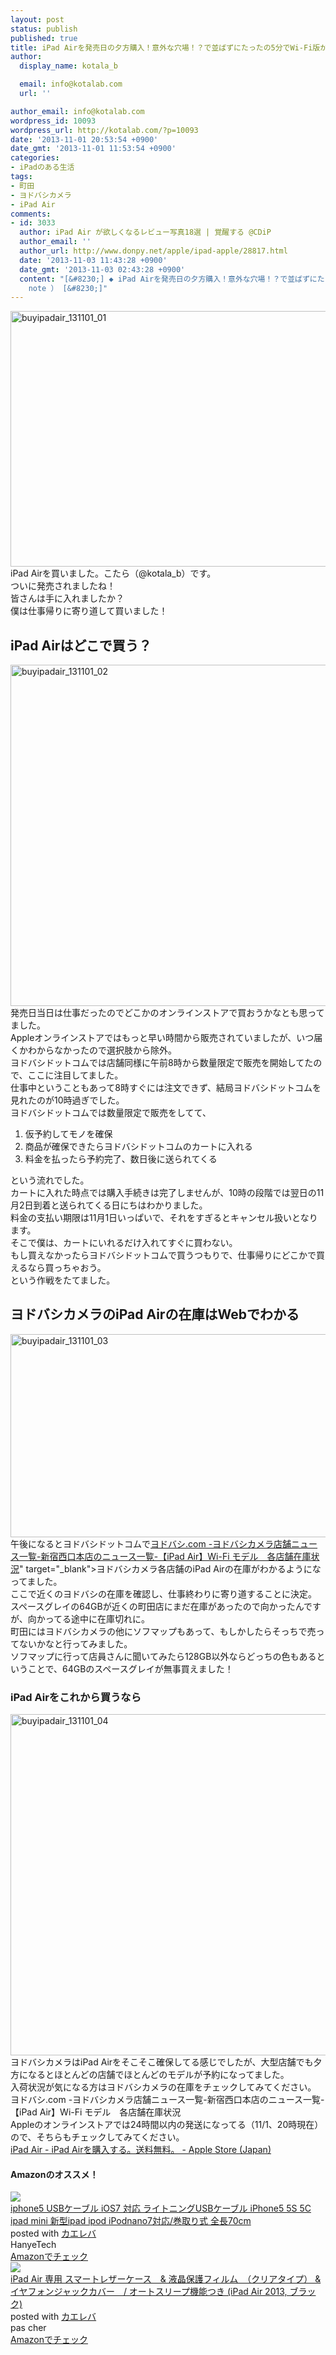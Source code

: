 ```yaml
---
layout: post
status: publish
published: true
title: iPad Airを発売日の夕方購入！意外な穴場！？で並ばずにたったの5分でWi-Fi版が買えた！
author:
  display_name: kotala_b

  email: info@kotalab.com
  url: ''

author_email: info@kotalab.com
wordpress_id: 10093
wordpress_url: http://kotalab.com/?p=10093
date: '2013-11-01 20:53:54 +0900'
date_gmt: '2013-11-01 11:53:54 +0900'
categories:
- iPadのある生活
tags:
- 町田
- ヨドバシカメラ
- iPad Air
comments:
- id: 3033
  author: iPad Air が欲しくなるレビュー写真18選 | 覚醒する @CDiP
  author_email: ''
  author_url: http://www.donpy.net/apple/ipad-apple/28817.html
  date: '2013-11-03 11:43:28 +0900'
  date_gmt: '2013-11-03 02:43:28 +0900'
  content: "[&#8230;] ◆ iPad Airを発売日の夕方購入！意外な穴場！？で並ばずにたったの5分でWi-Fi版が買えた！ （ via kotala&#8217;s
    note ） [&#8230;]"
---
```

<p><img src="http://kotalab.com/wp-content/uploads/buyipadair_131101_01-546x409.jpg" alt="buyipadair_131101_01" width="546" height="409" class="alignnone size-large wp-image-10098" /><br />
iPad Airを買いました。こたら（@kotala_b）です。<br />
ついに発売されましたね！<br />
皆さんは手に入れましたか？<br />
僕は仕事帰りに寄り道して買いました！<br />
<!--more--></p>
<h2>iPad Airはどこで買う？</h2>
<p><img src="http://kotalab.com/wp-content/uploads/buyipadair_131101_02-546x546.jpg" alt="buyipadair_131101_02" width="546" height="546" class="alignnone size-large wp-image-10097" /><br />
発売日当日は仕事だったのでどこかのオンラインストアで買おうかなとも思ってました。<br />
Appleオンラインストアではもっと早い時間から販売されていましたが、いつ届くかわからなかったので選択肢から除外。<br />
ヨドバシドットコムでは店舗同様に午前8時から数量限定で販売を開始してたので、ここに注目してました。<br />
仕事中ということもあって8時すぐには注文できず、結局ヨドバシドットコムを見れたのが10時過ぎでした。<br />
ヨドバシドットコムでは数量限定で販売をしてて、</p>
<ol>
<li>仮予約してモノを確保</li>
<li>商品が確保できたらヨドバシドットコムのカートに入れる</li>
<li>料金を払ったら予約完了、数日後に送られてくる</li>
</ol>
<p>という流れでした。<br />
カートに入れた時点では購入手続きは完了しませんが、10時の段階では翌日の11月2日到着と送られてくる日にちはわかりました。<br />
料金の支払い期限は11月1日いっぱいで、それをすぎるとキャンセル扱いとなります。<br />
そこで僕は、カートにいれるだけ入れてすぐに買わない。<br />
もし買えなかったらヨドバシドットコムで買うつもりで、仕事帰りにどこかで買えるなら買っちゃおう。<br />
という作戦をたてました。</p>
<h2>ヨドバシカメラのiPad Airの在庫はWebでわかる</h2>
<p><img src="http://kotalab.com/wp-content/uploads/buyipadair_131101_03-546x325.png" alt="buyipadair_131101_03" width="546" height="325" class="alignnone size-large wp-image-10099" /><br />
午後になるとヨドバシドットコムで<a href="<a href="http://www.yodobashi.com/ec/news/1000069210/index.html?kind=0002&store=0011" target="_blank">ヨドバシ.com -ヨドバシカメラ店舗ニュース一覧-新宿西口本店のニュース一覧-【iPad Air】Wi-Fi モデル　各店舗在庫状況</a>" target="_blank">ヨドバシカメラ各店舗のiPad Airの在庫</a>がわかるようになってました。<br />
ここで近くのヨドバシの在庫を確認し、仕事終わりに寄り道することに決定。<br />
スペースグレイの64GBが近くの町田店にまだ在庫があったので向かったんですが、向かってる途中に在庫切れに。<br />
町田にはヨドバシカメラの他にソフマップもあって、もしかしたらそっちで売ってないかなと行ってみました。<br />
ソフマップに行って店員さんに聞いてみたら128GB以外ならどっちの色もあるということで、64GBのスペースグレイが無事買えました！</p>
<h3>iPad Airをこれから買うなら</h3>
<p><img src="http://kotalab.com/wp-content/uploads/buyipadair_131101_04-546x546.jpg" alt="buyipadair_131101_04" width="546" height="546" class="alignnone size-large wp-image-10100" /><br />
ヨドバシカメラはiPad Airをそこそこ確保してる感じでしたが、大型店舗でも夕方になるとほとんどの店舗でほとんどのモデルが予約になってました。<br />
入荷状況が気になる方はヨドバシカメラの在庫をチェックしてみてください。<br />
<span class="removed_link" title="http://www.yodobashi.com/ec/news/1000069210/index.html?kind=0002&amp;store=0011">ヨドバシ.com -ヨドバシカメラ店舗ニュース一覧-新宿西口本店のニュース一覧-【iPad Air】Wi-Fi モデル　各店舗在庫状況</span><br />
Appleのオンラインストアでは24時間以内の発送になってる（11/1、20時現在）ので、そちらもチェックしてみてください。<br />
<a href="http://store.apple.com/jp/buy-ipad/ipad-air" target="_blank">iPad Air - iPad Airを購入する。送料無料。 - Apple Store (Japan)</a></p>
<h4 class="aam">Amazonのオススメ！</h4>
<div class="kaerebalink-box">
<div class="kaerebalink-image"><a href="http://www.amazon.co.jp/exec/obidos/ASIN/B00DE4TFRI/same-22/ref=nosim/" rel="nofollow" target="_blank"><img src="http://ecx.images-amazon.com/images/I/51U75iKot8L._SL160_.jpg" style="border: none;" /></a></div>
<div class="kaerebalink-info">
<div class="kaerebalink-name"><a href="http://www.amazon.co.jp/exec/obidos/ASIN/B00DE4TFRI/same-22/ref=nosim/" rel="nofollow" target="_blank">iphone5 USBケーブル iOS7 対応 ライトニングUSBケーブル iPhone5 5S 5C ipad mini 新型ipad ipod iPodnano7対応/巻取り式 全長70cm</a>
<div class="kaerebalink-powered-date">posted with <a href="http://kaereba.com" rel="nofollow" target="_blank">カエレバ</a></div>
</div>
<div class="kaerebalink-detail"> HanyeTech     </div>
<div class="kaerebalink-link1">
<div class="shoplinkamazon"><a href="http://www.amazon.co.jp/gp/search?keywords=iPhone5%205S%205C%20ipad%20mini%20%90V%8C%5Eipad%20ipod%20iPodnano7%91%CE%89%9E&__mk_ja_JP=%83J%83%5E%83J%83i&tag=same-22" rel="nofollow" target="_blank" title="アマゾン" >Amazonでチェック</a></div>
</div>
</div>
<div class="booklink-footer"></div>
</div>
<div class="kaerebalink-box">
<div class="kaerebalink-image"><a href="http://www.amazon.co.jp/exec/obidos/ASIN/B00G3RYFK0/same-22/ref=nosim/" rel="nofollow" target="_blank"><img src="http://ecx.images-amazon.com/images/I/41yN3OrPTML._SL160_.jpg" style="border: none;" /></a></div>
<div class="kaerebalink-info">
<div class="kaerebalink-name"><a href="http://www.amazon.co.jp/exec/obidos/ASIN/B00G3RYFK0/same-22/ref=nosim/" rel="nofollow" target="_blank">iPad Air 専用 スマートレザーケース　& 液晶保護フィルム　（クリアタイプ） & イヤフォンジャックカバー　/ オートスリープ機能つき (iPad Air 2013, ブラック)</a>
<div class="kaerebalink-powered-date">posted with <a href="http://kaereba.com" rel="nofollow" target="_blank">カエレバ</a></div>
</div>
<div class="kaerebalink-detail"> pas cher     </div>
<div class="kaerebalink-link1">
<div class="shoplinkamazon"><a href="http://www.amazon.co.jp/gp/search?keywords=iPad%20Air%202013&__mk_ja_JP=%83J%83%5E%83J%83i&tag=same-22" rel="nofollow" target="_blank" title="アマゾン" >Amazonでチェック</a></div>
</div>
</div>
<div class="booklink-footer"></div>
</div>
